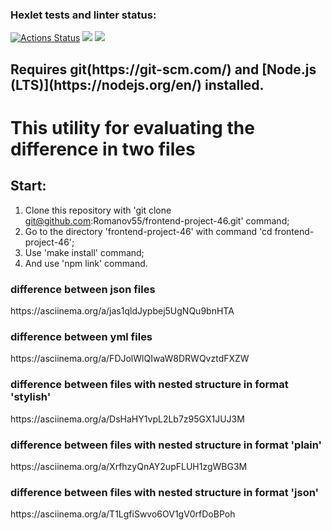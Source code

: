 ### Hexlet tests and linter status:
[![Actions Status](https://github.com/Romanov55/frontend-project-46/workflows/hexlet-check/badge.svg)](https://github.com/Romanov55/frontend-project-46/actions) <a href="https://codeclimate.com/github/Romanov55/frontend-project-46/maintainability"><img src="https://api.codeclimate.com/v1/badges/a865a1e117b33590fd63/maintainability" /></a> <a href="https://codeclimate.com/github/Romanov55/frontend-project-46/test_coverage"><img src="https://api.codeclimate.com/v1/badges/a865a1e117b33590fd63/test_coverage" /></a>


<h2>Requires git(https://git-scm.com/) and [Node.js (LTS)](https://nodejs.org/en/) installed.</h2>

<h1>This utility for evaluating the difference in two files</h1>

<h2>Start:</h2>

1. Clone this repository with 'git clone git@github.com:Romanov55/frontend-project-46.git' command;
2. Go to the directory 'frontend-project-46' with command 'cd frontend-project-46';
3. Use 'make install' command;
4. And use 'npm link' command.

<h3>difference between json files</h3>
https://asciinema.org/a/jas1qldJypbej5UgNQu9bnHTA
<h3>difference between yml files</h3>
https://asciinema.org/a/FDJolWlQIwaW8DRWQvztdFXZW
<h3>difference between files with nested structure in format 'stylish'</h3>
https://asciinema.org/a/DsHaHY1vpL2Lb7z95GX1JUJ3M
<h3>difference between files with nested structure in format 'plain'</h3>
https://asciinema.org/a/XrfhzyQnAY2upFLUH1zgWBG3M
<h3>difference between files with nested structure in format 'json'</h3>
https://asciinema.org/a/T1LgfiSwvo6OV1gV0rfDoBPoh